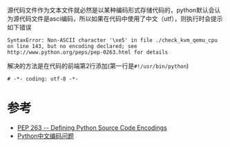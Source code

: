 源代码文件作为文本文件就必然是以某种编码形式存储代码的，python默认会认为源代码文件是asci编码，所以如果在代码中使用了中文（utf），则执行时会提示如下错误

```
SyntaxError: Non-ASCII character '\xe5' in file ./check_kvm_qemu_cpu on line 143, but no encoding declared; see http://www.python.org/peps/pep-0263.html for details
```

解决的方法是在代码的前端第2行添加(第一行是`#!/usr/bin/python`)

```
# -*- coding: utf-8 -*-
```

# 参考

* [PEP 263 -- Defining Python Source Code Encodings](https://www.python.org/dev/peps/pep-0263/)
* [Python中文编码问题](http://www.cnblogs.com/ymy124/archive/2012/06/23/2559282.html)